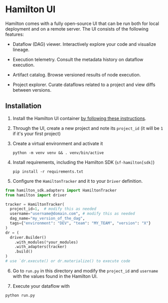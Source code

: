 # Hamilton UI

Hamilton comes with a fully open-source UI that can be run both for local deployment and on a remote server. The UI consists of the following features:

- Dataflow (DAG) viewer. Interactively explore your code and visualize lineage.

- Execution telemetry. Consult the metadata history on dataflow execution.

- Artifact catalog. Browse versioned results of node execution.

- Project explorer. Curate dataflows related to a project and view diffs between versions.


## Installation

1. Install the Hamilton UI container [by following these instructions](https://hamilton.dagworks.io/en/latest/concepts/ui/#starting-the-ui).

2. Through the UI, create a new project and note its `project_id` (it will be `1` if it's your first project)

3. Create a virtual environment and activate it
    ```console
    python -m venv venv && . venv/bin/active
    ```

4. Install requirements, including the Hamilton SDK (`sf-hamilton[sdk]`)
    ```console
    pip install -r requirements.txt
    ```

5. Configure the `HamiltonTracker` and it to your `Driver` definition.

  ```python
  from hamilton_sdk.adapters import HamiltonTracker
  from hamilton import driver

  tracker = HamiltonTracker(
    project_id=1,  # modify this as needed
    username="username@domain.com", # modify this as needed
    dag_name="my_version_of_the_dag",
    tags={"environment": "DEV", "team": "MY_TEAM", "version": "X"}
  )
  dr = (
    driver.Builder()
      .with_modules(*your_modules)
      .with_adapters(tracker)
      .build()
  )
  # use `dr.execute() or dr.materialize() to execute code
  ```

6. Go to `run.py` in this directory and modify the `project_id` and `username` with the values found in the Hamilton UI.

7. Execute your dataflow with

  ```console
  python run.py
  ```

